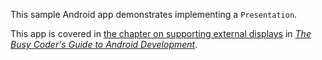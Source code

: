 This sample Android app demonstrates
implementing a `Presentation`.

This app is covered in 
[the chapter on supporting external displays](https://commonsware.com/Android/previews/supporting-external-displays)
in [*The Busy Coder's Guide to Android Development*](https://commonsware.com/Android/).

